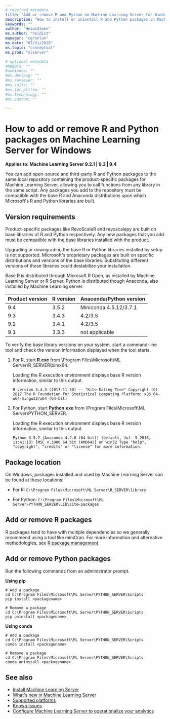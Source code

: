 ```yaml
---
# required metadata
title: "Add or remove R and Python on Machine Learning Server for Windows"
description: "How to install or uninstall R and Python packages on Machine Learning Server for Windows."
keywords: ""
author: "HeidiSteen"
ms.author: "heidist"
manager: "cgronlun"
ms.date: "07/31/2018"
ms.topic: "conceptual"
ms.prod: "mlserver"

# optional metadata
#ROBOTS: ""
#audience: ""
#ms.devlang: ""
#ms.reviewer: ""
#ms.suite: ""
#ms.tgt_pltfrm: ""
#ms.technology: ""
#ms.custom: ""

---
```


# How to add or remove R and Python packages on Machine Learning Server for Windows

**Applies to:  Machine Learning Server 9.2.1 | 9.3 | 9.4**

You can add open-source and third-party R and Python packages to the same local repository containing the product-specific packages for Machine Learning Server, allowing you to call functions from any library in the same script. Any packages you add to the repository must be compatible with the base R and Anaconda distributions upon which Microsoft's R and Python libraries are built.

## Version requirements

Product-specific packages like RevoScaleR and revoscalepy are built on base libraries of R and Python respectively.  Any new packages that you add must be compatible with the base libraries installed with the product. 

Upgrading or downgrading the base R or Python libraries installed by setup is not supported. Microsoft's proprietary packages are built on specific distributions and versions of the base libraries. Substituting different versions of those libraries could destabilize your installation.

Base R is distributed through Microsoft R Open, as installed by Machine Learning Server or R Server. Python is distributed though Anaconda, also installed by Machine Learning server.

| Product version | R version | Anaconda/Python version |
|-----------------|-----------|-------------------------|
| 9.4             | 3.5.2 |  Miniconda 4.5.12/3.7.1|
| 9.3             | 3.4.3 |  4.2/3.5 |
| 9.2             | 3.4.1 |  4.2/3.5 |
| 9.1             | 3.3.3 |  not applicable |

To verify the base library versions on your system, start a command-line tool and check the version information displayed when the tool starts. 

1. For R, start **R.exe** from \Program Files\Microsoft\ML Server\R_SERVER\bin\x64.

   Loading the R execution environment displays base R version information, similar to this output.

   `R version 3.4.3 (2017-11-30) -- "Kite-Eating Tree"
   Copyright (C) 2017 The R Foundation for Statistical Computing
   Platform: x86_64-w64-mingw32/x64 (64-bit)`


2. For Python, start **Python.exe** from \Program Files\Microsoft\ML Server\PYTHON_SERVER.

   Loading the R execution environment displays base R version information, similar to this output.

   `Python 3.5.2 |Anaconda 4.2.0 (64-bit)| (default, Jul  5 2016, 11:41:13) [MSC v.1900 64 bit (AMD64)] on win32
    Type "help", "copyright", "credits" or "license" for more information.`

## Package location

On Windows, packages installed and used by Machine Learning Server can be found at these locations:

+ For R: `C:\Program Files\Microsoft\ML Server\R_SERVER\library`

+ For Python: `C:\Program Files\Microsoft\ML Server\PYTHON_SERVER\Lib\site-packages`


## Add or remove R packages

R packages tend to have with multiple dependencies so we generally recommend using a tool like miniCran. For more information and alternative methodologies, see [R package management](../operationalize/configure-manage-r-packages.md).

## Add or remove Python packages

Run the following commands from an administrator prompt.

**Using pip**

```
# Add a package
cd C:\Program Files\Microsoft\ML Server\PYTHON_SERVER\Scripts
pip install <packagename>

# Remove a package
cd C:\Program Files\Microsoft\ML Server\PYTHON_SERVER\Scripts
pip uninstall <packagename>
```

**Using conda**

```
# Add a package
cd C:\Program Files\Microsoft\ML Server\PYTHON_SERVER\Scripts
conda install <packagename>

# Remove a package
cd C:\Program Files\Microsoft\ML Server\PYTHON_SERVER\Scripts
conda uninstall <packagename>
```


## See also

+ [Install Machine Learning Server](r-server-install.md)
+ [What's new in Machine Learning Server](../whats-new-in-machine-learning-server.md)
+ [Supported platforms](r-server-install-supported-platforms.md)  
+ [Known Issues](../resources-known-issues.md)  
+ [Configure Machine Learning Server to operationalize your analytics](../what-is-operationalization.md)
